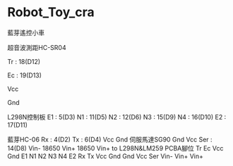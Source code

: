 # Robot_Toy_cra

藍芽遙控小車

超音波測距HC-SR04

Tr : 18(D12)

Ec : 19(D13)

Vcc

Gnd

L298N控制板
E1 : 5(D3)
N1 : 11(D5)
N2 : 12(D6)
N3 : 15(D9)
N4 : 16(D10)
E2 : 17(D11)

藍芽HC-06
Rx : 4(D2)
Tx : 6(D4)
Vcc
Gnd
伺服馬達SG90
Gnd
Vcc
Ser : 14(D8)
Vin- 18650
Vin+ 18650
Vin+ to L298N&LM259
PCBA腳位
Tr   Ec   Vcc  Gnd  E1   N1   N2   N3   N4   E2
Rx   Tx   Vcc  Gnd  Gnd  Vcc  Ser  Vin- Vin+ Vin+
